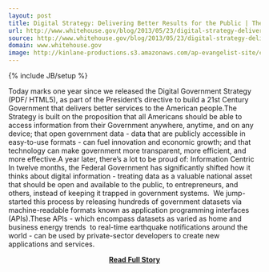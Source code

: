 ```yaml
---
layout: post
title: Digital Strategy: Delivering Better Results for the Public | The White House
url: http://www.whitehouse.gov/blog/2013/05/23/digital-strategy-delivering-better-results-public
source: http://www.whitehouse.gov/blog/2013/05/23/digital-strategy-delivering-better-results-public
domain: www.whitehouse.gov
image: http://kinlane-productions.s3.amazonaws.com/ap-evangelist-site/curated/screenshots/9143_www_whitehouse_gov.png
---
```

{% include JB/setup %}<p>Today marks one year since we released the Digital Government Strategy (PDF/ HTML5), as part of the President’s directive to build a 21st Century Government that delivers better services to the American people.The Strategy is built on the proposition that all Americans should be able to access information from their Government anywhere, anytime, and on any device; that open government data - data that are publicly accessible in easy-to-use formats - can fuel innovation and economic growth; and that technology can make government more transparent, more efficient, and more effective.A year later, there’s a lot to be proud of: Information Centric In twelve months, the Federal Government has significantly shifted how it thinks about digital information - treating data as a valuable national asset that should be open and available to the public, to entrepreneurs, and others, instead of keeping it trapped in government systems.  We jump-started this process by releasing hundreds of government datasets via machine-readable formats known as application programming interfaces (APIs).These APIs - which encompass datasets as varied as home and business energy trends  to real-time earthquake notifications around the world - can be used by private-sector developers to create new applications and services.</p>
<center><p><a href="http://www.whitehouse.gov/blog/2013/05/23/digital-strategy-delivering-better-results-public" style='padding:25px; font-sze:18px; font-weight: bold;'>Read Full Story</a></p></center>
